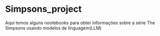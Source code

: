 # Simpsons_project     

Aqui temos alguns nootebooks para obter informações sobre a série The Simpsons usando modelos de linguagem(LLM)